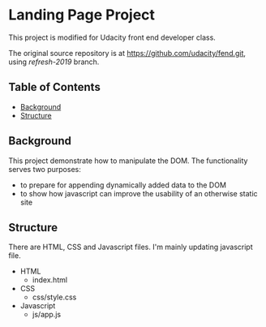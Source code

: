 # Landing Page Project

This project is modified for Udacity front end developer class.

The original source repository is at <https://github.com/udacity/fend.git>, using *refresh-2019* branch.

## Table of Contents

* [Background](#Background)
* [Structure](#Structure)

## Background

This project demonstrate how to manipulate the DOM. The functionality serves two purposes: 
- to prepare for appending dynamically added data to the DOM
- to show how javascript can improve the usability of an otherwise static site

## Structure

There are HTML, CSS and Javascript files. I'm mainly updating javascript file. 

- HTML
  - index.html
- CSS
  - css/style.css
- Javascript
  - js/app.js



